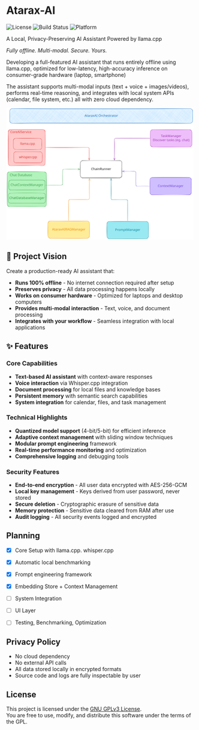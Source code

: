 <!-- <img src="https://github.com/user-attachments/assets/fdd8be29-ac97-4efc-8e5b-b559096e5234" alt="AtaraxAI" width="200"> -->


# Atarax-AI

![License](https://img.shields.io/badge/license-GPL--3.0-blue.svg)
![Build Status](https://img.shields.io/badge/build-passing-green.svg)
![Platform](https://img.shields.io/badge/platform-Linux%20%7C%20macOS%20%7C%20Windows-lightgrey.svg)

A Local, Privacy-Preserving AI Assistant Powered by llama.cpp

_Fully offline. Multi-modal. Secure. Yours._

Developing a full-featured AI assistant that runs entirely offline using llama.cpp, optimized for low-latency, high-accuracy inference on consumer-grade hardware (laptop, smartphone)

The assistant supports multi-modal inputs (text + voice + images/videos), performs real-time reasoning, and integrates with local system APIs (calendar, file system, etc.)  all with zero cloud dependency.

<img src="docs/architecture/architecture.svg" alt="Architecture Diagram" width="500"/>


## 🎯 Project Vision

Create a production-ready AI assistant that:
- **Runs 100% offline** - No internet connection required after setup
- **Preserves privacy** - All data processing happens locally
- **Works on consumer hardware** - Optimized for laptops and desktop computers
- **Provides multi-modal interaction** - Text, voice, and document processing
- **Integrates with your workflow** - Seamless integration with local applications

## ✨ Features

### Core Capabilities
- **Text-based AI assistant** with context-aware responses
- **Voice interaction** via Whisper.cpp integration
- **Document processing** for local files and knowledge bases
- **Persistent memory** with semantic search capabilities
- **System integration** for calendar, files, and task management

### Technical Highlights
- **Quantized model support** (4-bit/5-bit) for efficient inference
- **Adaptive context management** with sliding window techniques
- **Modular prompt engineering** framework
- **Real-time performance monitoring** and optimization
- **Comprehensive logging** and debugging tools

### Security Features
- **End-to-end encryption** - All user data encrypted with AES-256-GCM
- **Local key management** - Keys derived from user password, never stored
- **Secure deletion** - Cryptographic erasure of sensitive data
- **Memory protection** - Sensitive data cleared from RAM after use
- **Audit logging** - All security events logged and encrypted


## Planning
  - [x] Core Setup with llama.cpp. whisper.cpp
  - [x] Automatic local benchmarking
  - [x] Frompt engineering framework
  - [x] Embedding Store + Context Management
  - [ ] System Integration
  - [ ] UI Layer
  - [ ] Testing, Benchmarking, Optimization 




## Privacy Policy

- No cloud dependency
- No external API calls
- All data stored locally in encrypted formats
- Source code and logs are fully inspectable by user


## License

This project is licensed under the [GNU GPLv3 License](LICENSE).  
You are free to use, modify, and distribute this software under the terms of the GPL.


